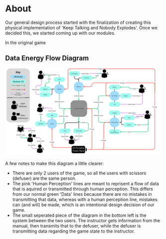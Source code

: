# About


Our general design process started with the finalization of creating this physical implementation of 'Keep Talking and Nobody Explodes'. Once we decided this, we started coming up with our modules.

In the original game




## Data Energy Flow Diagram
<img src="assets/DtS_Energy_Flow_Diagram.png" alt="Data Energy Flow Diagram" width="1000px">

A few notes to make this diagram a little clearer:
- There are only 2 users of the game, so all the users with scissors (defuser) are the same person.
- The pink 'Human Perception' lines are meant to reprisent a flow of data that is aquired or transmitted through human perception. This differs from our normal green 'Data' lines because there are no mistakes in transmitting that data, whereas with a human perception line, mistakes can (and will) be made, which is an intentional design decision of our game.
- The small seperated piece of the diagram in the bottom left is the system between the two users. The instructor gets information from the manual, then transmits that to the defuser, while the defuser is transmitting data regarding the game state to the instructor. 